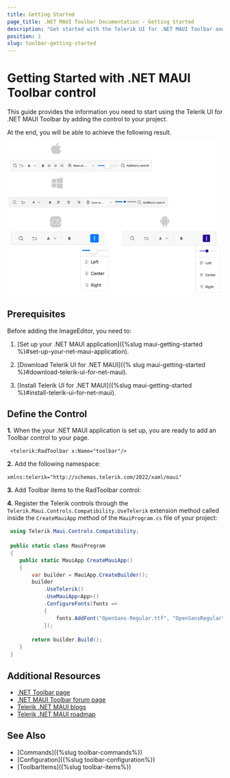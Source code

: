 ```yaml
---
title: Getting Started
page_title: .NET MAUI Toolbar Documentation - Getting Started
description: "Get started with the Telerik UI for .NET MAUI Toolbar and add the control to your .NET MAUI project."
position: 1
slug: toolbar-getting-started
---
```


# Getting Started with .NET MAUI Toolbar control

This guide provides the information you need to start using the Telerik UI for .NET MAUI Toolbar by adding the control to your project.

At the end, you will be able to achieve the following result.

![.NET MAUI Toolbar Getting Started](images/toolbar-getting-started.png)

## Prerequisites

Before adding the ImageEditor, you need to:

1. [Set up your .NET MAUI application]({%slug maui-getting-started %}#set-up-your-net-maui-application).

1. [Download Telerik UI for .NET MAUI]({% slug maui-getting-started %}#download-telerik-ui-for-net-maui).

1. [Install Telerik UI for .NET MAUI]({%slug maui-getting-started %}#install-telerik-ui-for-net-maui).

## Define the Control

**1.** When the your .NET MAUI application is set up, you are ready to add an Toolbar control to your page.

```XAML
 <telerik:RadToolbar x:Name="toolbar"/>
```

**2.** Add the following namespace:

 ```XAML
xmlns:telerik="http://schemas.telerik.com/2022/xaml/maui"
 ```

**3.** Add Toolbar items to the RadToolbar control:



**4.** Register the Telerik controls through the `Telerik.Maui.Controls.Compatibility.UseTelerik` extension method called inside the `CreateMauiApp` method of the `MauiProgram.cs` file of your project:

```C#
 using Telerik.Maui.Controls.Compatibility;

 public static class MauiProgram
 {
	public static MauiApp CreateMauiApp()
	{
		var builder = MauiApp.CreateBuilder();
		builder
			.UseTelerik()
			.UseMauiApp<App>()
			.ConfigureFonts(fonts =>
			{
				fonts.AddFont("OpenSans-Regular.ttf", "OpenSansRegular");
			});

		return builder.Build();
	}
 }           
```

## Additional Resources

- [.NET Toolbar page](https://www.telerik.com/maui-ui/toolbar)
- [.NET MAUI Toolbar forum page](https://www.telerik.com/forums/maui?tagId=1781)
- [Telerik .NET MAUI blogs](https://www.telerik.com/blogs/mobile-net-maui)
- [Telerik .NET MAUI roadmap](https://www.telerik.com/support/whats-new/maui-ui/roadmap)

## See Also

- [Commands]({%slug toolbar-commands%})
- [Configuration]({%slug toolbar-configuration%})
- [ToolbarItems]({%slug toolbar-items%})

